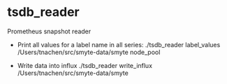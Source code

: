 # tsdb_reader
Prometheus snapshot reader

- Print all values for a label name in all series:
  ./tsdb_reader label_values /Users/tnachen/src/smyte-data/smyte node_pool

- Write data into influx
  ./tsdb_reader write_influx /Users/tnachen/src/smyte-data/smyte